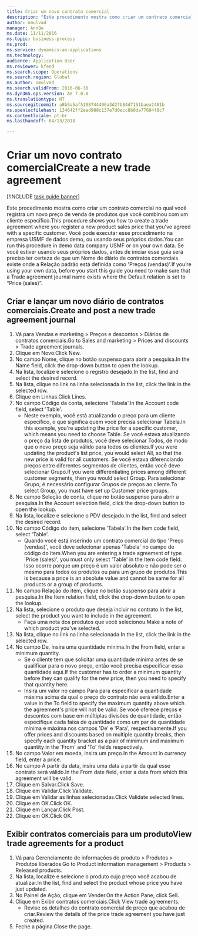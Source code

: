 ```yaml
--- 
title: Criar um novo contrato comercial
description: "Este procedimento mostra como criar um contrato comercial no qual você registra um novo preço de venda de produtos que você combinou com um cliente específico."
author: omulvad
manager: AnnBe
ms.date: 11/11/2016
ms.topic: business-process
ms.prod: 
ms.service: dynamics-ax-applications
ms.technology: 
audience: Application User
ms.reviewer: kfend
ms.search.scope: Operations
ms.search.region: Global
ms.author: omulvad
ms.search.validFrom: 2016-06-30
ms.dyn365.ops.version: AX 7.0.0
ms.translationtype: HT
ms.sourcegitcommit: a8b5a5af5108744406a3d2fb84d7151baea2481b
ms.openlocfilehash: 134642ff2eed988c137e7d0ecc8b0da77684f8c7
ms.contentlocale: pt-br
ms.lasthandoff: 04/13/2018

---
```

# <a name="create-a-new-trade-agreement"></a><span data-ttu-id="418f5-103">Criar um novo contrato comercial</span><span class="sxs-lookup"><span data-stu-id="418f5-103">Create a new trade agreement</span></span>

[!INCLUDE [task guide banner](../../includes/task-guide-banner.md)]

<span data-ttu-id="418f5-104">Este procedimento mostra como criar um contrato comercial no qual você registra um novo preço de venda de produtos que você combinou com um cliente específico.</span><span class="sxs-lookup"><span data-stu-id="418f5-104">This procedure shows you how to create a trade agreement where you register a new product sales price that you've agreed with a specific customer.</span></span> <span data-ttu-id="418f5-105">Você pode executar esse procedimento na empresa USMF de dados demo, ou usando seus próprios dados.</span><span class="sxs-lookup"><span data-stu-id="418f5-105">You can run this procedure in demo data company USMF or on your own data.</span></span> <span data-ttu-id="418f5-106">Se você estiver usando seus próprios dados, antes de iniciar esse guia será preciso ter certeza de que um Nome de diário de contratos comerciais existe onde a Relação padrão está definida como 'Preços (vendas)'.</span><span class="sxs-lookup"><span data-stu-id="418f5-106">If you’re using your own data, before you start this guide you need to make sure that a Trade agreement journal name exists where the Default relation is set to “Price (sales)”.</span></span>


## <a name="create-and-post-a-new-trade-agreement-journal"></a><span data-ttu-id="418f5-107">Criar e lançar um novo diário de contratos comerciais.</span><span class="sxs-lookup"><span data-stu-id="418f5-107">Create and post a new trade agreement journal</span></span>
1. <span data-ttu-id="418f5-108">Vá para Vendas e marketing > Preços e descontos > Diários de contratos comerciais.</span><span class="sxs-lookup"><span data-stu-id="418f5-108">Go to Sales and marketing > Prices and discounts > Trade agreement journals.</span></span>
2. <span data-ttu-id="418f5-109">Clique em Novo.</span><span class="sxs-lookup"><span data-stu-id="418f5-109">Click New.</span></span>
3. <span data-ttu-id="418f5-110">No campo Nome, clique no botão suspenso para abrir a pesquisa.</span><span class="sxs-lookup"><span data-stu-id="418f5-110">In the Name field, click the drop-down button to open the lookup.</span></span>
4. <span data-ttu-id="418f5-111">Na lista, localize e selecione o registro desejado.</span><span class="sxs-lookup"><span data-stu-id="418f5-111">In the list, find and select the desired record.</span></span>
5. <span data-ttu-id="418f5-112">Na lista, clique no link na linha selecionada.</span><span class="sxs-lookup"><span data-stu-id="418f5-112">In the list, click the link in the selected row.</span></span>
6. <span data-ttu-id="418f5-113">Clique em Linhas.</span><span class="sxs-lookup"><span data-stu-id="418f5-113">Click Lines.</span></span>
7. <span data-ttu-id="418f5-114">No campo Código da conta, selecione 'Tabela'.</span><span class="sxs-lookup"><span data-stu-id="418f5-114">In the Account code field, select 'Table'.</span></span>
    * <span data-ttu-id="418f5-115">Neste exemplo, você está atualizando o preço para um cliente específico, o que significa quem você precisa selecionar Tabela.</span><span class="sxs-lookup"><span data-stu-id="418f5-115">In this example, you're updating the price for a specific customer, which means you need to choose Table.</span></span> <span data-ttu-id="418f5-116">Se você estava atualizando o preço da lista de produtos, você deve selecionar Todos, de modo que o novo preço seja válido para todos os clientes.</span><span class="sxs-lookup"><span data-stu-id="418f5-116">If you were updating the product's list price, you would select All, so that the new price is valid for all customers.</span></span> <span data-ttu-id="418f5-117">Se você estava diferenciando preços entre diferentes segmentos de clientes, então você deve selecionar Grupo.</span><span class="sxs-lookup"><span data-stu-id="418f5-117">If you were differentiating prices among different customer segments, then you would select Group.</span></span> <span data-ttu-id="418f5-118">Para selecionar Grupo, é necessário configurar Grupos de preços ao cliente.</span><span class="sxs-lookup"><span data-stu-id="418f5-118">To select Group, you must have set up Customer price groups.</span></span>  
8. <span data-ttu-id="418f5-119">No campo Seleção de conta, clique no botão suspenso para abrir a pesquisa.</span><span class="sxs-lookup"><span data-stu-id="418f5-119">In the Account selection field, click the drop-down button to open the lookup.</span></span>
9. <span data-ttu-id="418f5-120">Na lista, localize e selecione o PDV desejado.</span><span class="sxs-lookup"><span data-stu-id="418f5-120">In the list, find and select the desired record.</span></span>
10. <span data-ttu-id="418f5-121">No campo Código do item, selecione 'Tabela'.</span><span class="sxs-lookup"><span data-stu-id="418f5-121">In the Item code field, select 'Table'.</span></span>
    * <span data-ttu-id="418f5-122">Quando você está inserindo um contrato comercial do tipo 'Preço (vendas)', você deve selecionar apenas 'Tabela' no campo de código do item.</span><span class="sxs-lookup"><span data-stu-id="418f5-122">When you are entering a trade agreement of type 'Price (sales)', you must only select 'Table' in the Item code field.</span></span> <span data-ttu-id="418f5-123">Isso ocorre porque um preço é um valor absoluto e não pode ser o mesmo para todos os produtos ou para um grupo de produtos.</span><span class="sxs-lookup"><span data-stu-id="418f5-123">This is because a price is an absolute value and cannot be same for all products or a group of products.</span></span>  
11. <span data-ttu-id="418f5-124">No campo Relação do item, clique no botão suspenso para abrir a pesquisa.</span><span class="sxs-lookup"><span data-stu-id="418f5-124">In the Item relation field, click the drop-down button to open the lookup.</span></span>
12. <span data-ttu-id="418f5-125">Na lista, selecione o produto que deseja incluir no contrato.</span><span class="sxs-lookup"><span data-stu-id="418f5-125">In the list, select the product you want to include in the agreement.</span></span>
    * <span data-ttu-id="418f5-126">Faça uma nota dos produtos que você selecionou.</span><span class="sxs-lookup"><span data-stu-id="418f5-126">Make a note of which product you've selected.</span></span>  
13. <span data-ttu-id="418f5-127">Na lista, clique no link na linha selecionada.</span><span class="sxs-lookup"><span data-stu-id="418f5-127">In the list, click the link in the selected row.</span></span>
14. <span data-ttu-id="418f5-128">No campo De, insira uma quantidade mínima.</span><span class="sxs-lookup"><span data-stu-id="418f5-128">In the From field, enter a minimum quantity.</span></span>
    * <span data-ttu-id="418f5-129">Se o cliente tem que solicitar uma quantidade mínima antes de se qualificar para o novo preço, então você precisa especificar essa quantidade aqui.</span><span class="sxs-lookup"><span data-stu-id="418f5-129">If the customer has to order a minimum quantity  before they can qualify for the new price, then you need to specify that quantity here.</span></span>  
    * <span data-ttu-id="418f5-130">Insira um valor no campo Para para especificar a quantidade máxima acima da qual o preço do contrato não será válido.</span><span class="sxs-lookup"><span data-stu-id="418f5-130">Enter a value in the To field to specify the maximum quantity above which the agreement's price will not be valid.</span></span> <span data-ttu-id="418f5-131">Se você oferece preços e descontos com base em múltiplas divisões de quantidade, então especifique cada faixa de quantidade como um par de quantidade mínima e máxima nos campos 'De' e 'Para', respectivamente.</span><span class="sxs-lookup"><span data-stu-id="418f5-131">If you offer prices and discounts based on multiple quantity breaks, then specify each quantity bracket as a pair of minimum and maximum quantity in the 'From' and 'To' fields respectively.</span></span>  
15. <span data-ttu-id="418f5-132">No campo Valor em moeda, insira um preço.</span><span class="sxs-lookup"><span data-stu-id="418f5-132">In the Amount in currency field, enter a price.</span></span>
16. <span data-ttu-id="418f5-133">No campo A partir da data, insira uma data a partir da qual esse contrato será válido.</span><span class="sxs-lookup"><span data-stu-id="418f5-133">In the From date field, enter a date from which this agreement will be valid.</span></span>
17. <span data-ttu-id="418f5-134">Clique em Salvar.</span><span class="sxs-lookup"><span data-stu-id="418f5-134">Click Save.</span></span>
18. <span data-ttu-id="418f5-135">Clique em Validar.</span><span class="sxs-lookup"><span data-stu-id="418f5-135">Click Validate.</span></span>
19. <span data-ttu-id="418f5-136">Clique em Validar as linhas selecionadas.</span><span class="sxs-lookup"><span data-stu-id="418f5-136">Click Validate selected lines.</span></span>
20. <span data-ttu-id="418f5-137">Clique em OK.</span><span class="sxs-lookup"><span data-stu-id="418f5-137">Click OK.</span></span>
21. <span data-ttu-id="418f5-138">Clique em Lançar.</span><span class="sxs-lookup"><span data-stu-id="418f5-138">Click Post.</span></span>
22. <span data-ttu-id="418f5-139">Clique em OK.</span><span class="sxs-lookup"><span data-stu-id="418f5-139">Click OK.</span></span>

## <a name="view-trade-agreements-for-a-product"></a><span data-ttu-id="418f5-140">Exibir contratos comerciais para um produto</span><span class="sxs-lookup"><span data-stu-id="418f5-140">View trade agreements for a product</span></span>
1. <span data-ttu-id="418f5-141">Vá para Gerenciamento de informações do produto > Produtos > Produtos liberados.</span><span class="sxs-lookup"><span data-stu-id="418f5-141">Go to Product information management > Products > Released products.</span></span>
2. <span data-ttu-id="418f5-142">Na lista, localize e selecione o produto cujo preço você acabou de atualizar.</span><span class="sxs-lookup"><span data-stu-id="418f5-142">In the list, find and select the product whose price you have just updated.</span></span>
3. <span data-ttu-id="418f5-143">No Painel de Ação, clique em Vender.</span><span class="sxs-lookup"><span data-stu-id="418f5-143">On the Action Pane, click Sell.</span></span>
4. <span data-ttu-id="418f5-144">Clique em Exibir contratos comerciais.</span><span class="sxs-lookup"><span data-stu-id="418f5-144">Click View trade agreements.</span></span>
    * <span data-ttu-id="418f5-145">Revise os detalhes do contrato comercial de preço que acabou de criar.</span><span class="sxs-lookup"><span data-stu-id="418f5-145">Review the details of the price trade agreement you have just created.</span></span>    
5. <span data-ttu-id="418f5-146">Feche a página.</span><span class="sxs-lookup"><span data-stu-id="418f5-146">Close the page.</span></span>


